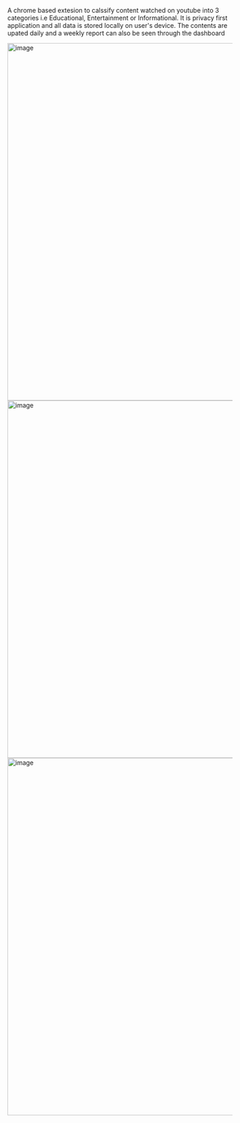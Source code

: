 A chrome based extesion to calssify content watched on youtube into 3 categories i.e Educational, Entertainment or Informational. It is privacy first application and all data is stored locally on user's device. The contents are upated daily and a weekly report can also be seen through the dashboard 

<img width="1280" height="800" alt="image" src="https://github.com/user-attachments/assets/d1e785b4-5c03-48cd-8719-3207f9eb12c9" />

<img width="1280" height="800" alt="image" src="https://github.com/user-attachments/assets/10abd0f4-47c2-4e0f-b01b-6901559c8714" />

<img width="1280" height="800" alt="image" src="https://github.com/user-attachments/assets/0096c8c9-fd06-410a-882d-e606c6452834" />
